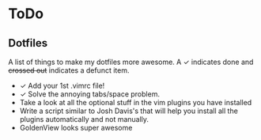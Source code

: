 ToDo
====

## Dotfiles

A list of things to make my dotfiles more awesome. A ✓ indicates done and
~~crossed out~~ indicates a defunct item.

- ✓ Add your 1st .vimrc file!
- ✓ Solve the annoying tabs/space problem.
- Take a look at all the optional stuff in the vim plugins you have installed
- Write a script similar to Josh Davis's that will help you install all the plugins automatically and not manually.
- GoldenView looks super awesome